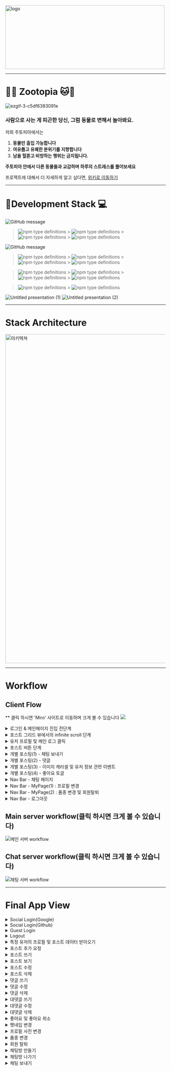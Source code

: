 <img width="500px" height="200px" src="https://user-images.githubusercontent.com/68838884/102683975-04ac9680-4218-11eb-9f95-3985d68f2930.png" alt="logo" />

---

# **:tiger::monkey_face: Zootopia :cat::dog:**
![ezgif-3-c5df6383091e](https://user-images.githubusercontent.com/68472067/102728434-35ebaa80-436f-11eb-9d76-e3f9e2be4d9f.gif)
### **사람으로 사는 게 피곤한 당신, 그럼 동물로 변해서 놀아봐요.**

저희 주토피아에서는 

1. **동물만 출입 가능합니다**
2. **여유롭고 유쾌한 분위기를 지향합니다** 
3. **남을 헐뜯고 비방하는 행위는 금지됩니다.**

**주토피아 안에서 다른 동물들과 교감하며 하루의 스트레스를 풀어보세요**


프로젝트에 대해서 더 자세하게 알고 싶다면, [위키로 이동하기](https://github.com/codestates/zootopia_client/wiki)
 
---

# :rainbow:**Development Stack :computer:**

![GitHub message](https://img.shields.io/badge/STACK-FRONT-lightgrey?style=for-the-badge)
> ![npm type definitions](https://img.shields.io/badge/Front--end-javascript-yellow?style=flat-square&logo=JAVAscript) > ![npm type definitions](https://img.shields.io/badge/Front--end-react-blue?style=flat-square&logo=react) > ![npm type definitions](https://img.shields.io/badge/Front--end-HTML5-red?style=flat-square&logo=html5) > ![npm type definitions](https://img.shields.io/badge/Front--end-CSS3-blue?style=flat-square&logo=css3)

![GitHub message](https://img.shields.io/badge/STACK-BACK-lightgrey?style=for-the-badge)

> ![npm type definitions](https://img.shields.io/badge/Back--end-node.js-green?style=flat-square&logo=node.js) > ![npm type definitions](https://img.shields.io/badge/Back--end-express-9cf?style=flat-square&logo=node.js) > ![npm type definitions](https://img.shields.io/badge/Back--end-mySQL-orange?style=flat-square&logo=mysql) > ![npm type definitions](https://img.shields.io/badge/back--end-JWT-purple?style=flat-square&logo=JSON%20Web%20Tokens)

> ![npm type definitions](https://img.shields.io/badge/Back--end-mongoose-darkgreen?style=flat-square&logo=mongodb) > ![npm type definitions](https://img.shields.io/badge/Back--end-mongoDB-darkgreen?style=flat-square&logo=mongodb) > ![npm type definitions](https://img.shields.io/badge/Back--end-Sequelize-blue?style=flat-square&logo=sequelize) > ![npm type definitions](https://img.shields.io/badge/Back--end-Socket.io-darkgrey?style=flat-square&logo=socketio) 

> ![npm type definitions](https://img.shields.io/badge/Back--end-OAuth2.0-yellow?style=flat-square&logo=Oauth) > ![npm type definitions](https://img.shields.io/badge/Back--end-Multer-red?style=flat-square&logo=multer)

![Untitled presentation (1)](https://user-images.githubusercontent.com/68838884/102682428-b5ad3400-420c-11eb-9480-fcb08ee343ff.png)
![Untitled presentation (2)](https://user-images.githubusercontent.com/68838884/102682430-bcd44200-420c-11eb-9839-eff5347c3760.png)

---
# **Stack Architecture**
<img width="1031" alt="아키텍쳐" src="https://user-images.githubusercontent.com/68472067/102713251-29813680-430a-11eb-83e6-e5ea592195ce.png">


---
# **Workflow**
## Client Flow 
** 클릭 하시면 'Miro' 사이트로 이동하며 크게 볼 수 있습니다
<a href="https://miro.com/app/live-embed/o9J_la0saIo=/?moveToViewport=687,2636,2212,1439" target="_blank"><img src="https://user-images.githubusercontent.com/68838884/102705427-2adf3e80-42cb-11eb-847c-b845e7a0f51e.jpg" /></a>
<details>
<summary>로그인 & 메인페이지 진입 전단계</summary>
<img src="https://user-images.githubusercontent.com/68838884/102705478-ca9ccc80-42cb-11eb-8e20-797d0300be95.png" />
</details>
<details>
<summary>포스트 그리드 뷰에서의 infinite scroll 단계</summary>
<img src="https://user-images.githubusercontent.com/68838884/102705523-3da64300-42cc-11eb-95b2-c317bf840181.png" />
</details>
<details>
<summary>유저 프로필 및 메인 로그 클릭</summary>
<img src="https://user-images.githubusercontent.com/68838884/102705724-f3be5c80-42cd-11eb-9d44-6ddf65b51af7.png" />
</details>
<details>
<summary>포스트  버튼 단계</summary>
 <img src="https://user-images.githubusercontent.com/68838884/102705535-734b2c00-42cc-11eb-96a9-587cd502cb2e.png" />
</details>
<details>
<summary>개별 포스팅(1) - 채팅 보내기 </summary>
 <img src="https://user-images.githubusercontent.com/68838884/102705683-87435d80-42cd-11eb-81d8-d21946c983ac.png" />
</details>
<details>
<summary>개별 포스팅(2) - 댓글</summary>
 <img src="https://user-images.githubusercontent.com/68838884/102705657-4f3c1a80-42cd-11eb-819d-39bff462e10c.png" />
</details>
<details>
<summary>개별 포스팅(3) - 이미지 캐러셀 및 유저 정보 관련 이벤트</summary>
 <img src="https://user-images.githubusercontent.com/68838884/102705718-d8535180-42cd-11eb-9d89-f09d493ca798.png" />
</details>
<details>
<summary>개별 포스팅(4) - 좋아요 토글</summary>
 <img src="https://user-images.githubusercontent.com/68838884/102705697-a5a95900-42cd-11eb-8667-694c2c305661.png" />
</details>
<details>
<summary>Nav Bar - 채팅 페이지</summary>
 <img src="https://user-images.githubusercontent.com/68838884/102705799-bad2b780-42ce-11eb-9706-2b3cc607cfc6.png" />
</details>
<details>
<summary>Nav Bar - MyPage(1) : 프로필 변경</summary>
 <img src="https://user-images.githubusercontent.com/68838884/102705749-439d2380-42ce-11eb-89b1-16f81517f354.png" />
</details>
<details>
<summary>Nav Bar - MyPage(2) : 품종 변경 및 회원탈퇴</summary>
 <img src="https://user-images.githubusercontent.com/68838884/102705768-6f200e00-42ce-11eb-96fa-94f1444e2716.png" />
</details>
<details>
<summary>Nav Bar - 로그아웃</summary>
 <img src="https://user-images.githubusercontent.com/68838884/102705779-84953800-42ce-11eb-90c1-736f9a76e4b5.png" />
</details>

## Main server workflow(클릭 하시면 크게 볼 수 있습니다)
![메인 서버 workflow](https://user-images.githubusercontent.com/68472067/102691557-aea81500-4250-11eb-8251-a41d1c7730e8.jpg)

## Chat server workflow(클릭 하시면 크게 볼 수 있습니다)
![채팅 서버 workflow](https://user-images.githubusercontent.com/68472067/102705134-58c28400-42c7-11eb-846b-e5e478e627d2.jpeg)

---
# **Final App View**
<details>
<summary>Social Login(Google)</summary>
<img src="https://user-images.githubusercontent.com/68838884/102715282-aff04500-4317-11eb-81c8-d9ac09c64930.gif" alt="social login" />
</details>
<details>
<summary>Social Login(Github)</summary>
<img src="https://user-images.githubusercontent.com/68838884/102715583-c8615f00-4319-11eb-84ea-e92af7b34c5b.gif" alt="social login" />
</details>
<details>
<summary>Guest Login</summary>
<img src="https://user-images.githubusercontent.com/68838884/102715886-86d1b380-431b-11eb-89e8-74e35baa737d.gif" alt="guest login" />
</details>
<details>
<summary>Logout</summary>
<img src="https://user-images.githubusercontent.com/68838884/102715955-f0ea5880-431b-11eb-8454-c8d33bc95642.gif" alt="logout" />
</details>
<details>
<summary>특정 유저의 프로필 및 포스트 데이터 받아오기</summary>
<img src="https://user-images.githubusercontent.com/68838884/102716052-9d2c3f00-431c-11eb-845d-3158d4f5e52c.gif" alt="guest login" />
</details>
<details>
<summary>포스트 추가 요청</summary>
<img src="https://user-images.githubusercontent.com/68838884/102716758-30677380-4321-11eb-89dd-d03ca47baa75.gif" alt="guest login" />
</details>
<details>
<summary>포스트 쓰기</summary>
<img src="https://user-images.githubusercontent.com/68838884/102716802-7c1a1d00-4321-11eb-9099-832a3ed1ae11.gif" alt="send post" />
</details>
<details>
<summary>포스트 보기</summary>
<img src="https://user-images.githubusercontent.com/68838884/102716146-48d58f00-431d-11eb-87f8-1dc956744625.gif" alt="see post" />
</details>
<details>
<summary>포스트 수정</summary>
<img src="https://user-images.githubusercontent.com/68838884/102716209-ac5fbc80-431d-11eb-8978-c63a984a7a68.gif" alt="update post" />
</details>
<details>
<summary>포스트 삭제</summary>
<img src="https://user-images.githubusercontent.com/68838884/102716238-ea5ce080-431d-11eb-9676-c4f661c46079.gif" alt="delete post" />
</details>
<details>
<summary>댓글 쓰기</summary>
<img src="https://user-images.githubusercontent.com/68838884/102716278-3576f380-431e-11eb-90be-29c1da8a2c2f.gif" alt="write comment" />
</details>
<details>
<summary>댓글 수정</summary>
<img src="https://user-images.githubusercontent.com/68838884/102716315-7ec74300-431e-11eb-84dd-82509bb8419b.gif" alt="write comment" />
</details>
<details>
<summary>댓글 삭제</summary>
<img src="https://user-images.githubusercontent.com/68838884/102716371-d36abe00-431e-11eb-8353-c97948d7d476.gif" alt="write comment" />
</details>
<details>
<summary>대댓글 쓰기</summary>
<img src="https://user-images.githubusercontent.com/68838884/102716405-0e6cf180-431f-11eb-830b-bf2d5ced45cf.gif" alt="write comment" />
</details>
<details>
<summary>대댓글 수정</summary>
<img src="https://user-images.githubusercontent.com/68838884/102716424-38261880-431f-11eb-9b83-b547f97e6a55.gif" alt="write comment" />
</details>
<details>
<summary>대댓글 삭제</summary>
<img src="https://user-images.githubusercontent.com/68838884/102716438-4aa05200-431f-11eb-9129-b9f711923fae.gif" alt="write comment" />
</details>
<details>
<summary>좋아요 및 좋아요 취소</summary>
<img src="https://user-images.githubusercontent.com/68838884/102716462-78859680-431f-11eb-8816-cbbe9c5f9c22.gif" alt="write comment" />
</details>
<details>
<summary>펫네임 변경</summary>
<img src="https://user-images.githubusercontent.com/68838884/102716508-a9fe6200-431f-11eb-8a52-e9fd5a65ca9e.gif" alt="write comment" />
</details>
<details>
<summary>프로필 사진 변경</summary>
<img src="https://user-images.githubusercontent.com/68838884/102716544-ddd98780-431f-11eb-9c30-d0a9312f84d4.gif" alt="write comment" />
</details>
<details>
<summary>품종 변경</summary>
<img src="https://user-images.githubusercontent.com/68838884/102716587-298c3100-4320-11eb-93dd-1364d9954b34.gif" alt="write comment" />
</details>
<details>
<summary>회원 탈퇴</summary>
<img src="https://user-images.githubusercontent.com/68838884/102716608-4f193a80-4320-11eb-89eb-ec49b8bdadd7.gif" alt="write comment" />
</details>
<details>
<summary>채팅방 만들기</summary>
<img src="https://user-images.githubusercontent.com/68838884/102716643-8e478b80-4320-11eb-8711-1ebd8fc39bc7.gif" alt="write comment" />
</details>
<details>
<summary>채팅방 나가기</summary>
<img src="https://user-images.githubusercontent.com/68838884/102716680-bc2cd000-4320-11eb-88bf-60cb3320f86f.gif" alt="write comment" />
</details>
<details>
<summary>채팅 보내기</summary>
<img src="https://user-images.githubusercontent.com/68838884/102716702-e1214300-4320-11eb-91a8-18f7bbc6b5b8.gif" alt="write comment" />
</details>
